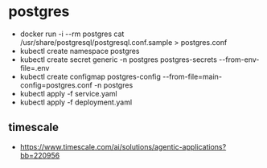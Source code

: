 # postgres

- docker run -i --rm postgres cat /usr/share/postgresql/postgresql.conf.sample > postgres.conf
- kubectl create namespace postgres
- kubectl create secret generic -n postgres postgres-secrets --from-env-file=.env
- kubectl create configmap postgres-config --from-file=main-config=postgres.conf -n postgres
- kubectl apply -f service.yaml
- kubectl apply -f deployment.yaml

## timescale
* https://www.timescale.com/ai/solutions/agentic-applications?bb=220956
